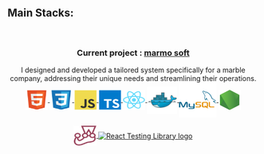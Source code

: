 


 ## Main Stacks:
<div align="center" style="display: inline_block"><br>
<h3>Current project : <a href='http://vps54338.publiccloud.com.br/login'> marmo soft <a></h3> 
I designed and developed a tailored system specifically for a marble company, addressing their unique needs and streamlining their operations.

 <a href="https://developer.mozilla.org/en-US/docs/Web/HTML" rel="nofollow">
    <img align="center" alt="HTML logo" height="40" width="45" src="https://raw.githubusercontent.com/devicons/devicon/master/icons/html5/html5-original.svg" style="max-width: 100%;">
  </a>
  
  <a href="https://developer.mozilla.org/en-US/docs/Web/CSS" rel="nofollow">
    <img align="center" alt="CSS logo" height="40" width="45" src="https://raw.githubusercontent.com/devicons/devicon/master/icons/css3/css3-original.svg" style="max-width: 100%;">
  </a>

<a href="https://developer.mozilla.org/en-US/docs/Web/JavaScript" rel="nofollow">
    <img align="center" alt="JavaScript logo" height="40" width="45" src="https://raw.githubusercontent.com/devicons/devicon/master/icons/javascript/javascript-original.svg" style="max-width: 100%;">
  </a>
  
  <a href="https://www.typescriptlang.org/" rel="nofollow">
    <img align="center" alt="TypeScript logo" height="40" width="45" src="https://raw.githubusercontent.com/devicons/devicon/master/icons/typescript/typescript-original.svg" style="max-width: 100%;">
  </a>
  
  <a href="https://reactjs.org/" rel="nofollow">
    <img align="center" alt="React logo" height="40" width="45" src="https://raw.githubusercontent.com/devicons/devicon/master/icons/react/react-original.svg" style="max-width: 100%;">
  </a>
  
  <a href="https://www.docker.com/" rel="nofollow">
    <img align="center" alt="Docker logo" height="55" width="60" src="https://raw.githubusercontent.com/devicons/devicon/master/icons/docker/docker-original.svg" style="max-width: 100%;">
  </a>
  
  <a href="https://www.mysql.com/" rel="nofollow">
    <img align="center" alt="MySQL logo" height="70" width="75" src="https://raw.githubusercontent.com/devicons/devicon/master/icons/mysql/mysql-original-wordmark.svg" style="max-width: 100%;">
  </a>
  

  <a href="https://nodejs.org/en/" rel="nofollow">
    <img align="center" alt="NodeJS logo" height="40" width="45" src="https://raw.githubusercontent.com/devicons/devicon/master/icons/nodejs/nodejs-original.svg" style="max-width: 100%;">
  </a>
 
 
  
  
  
</div>

<div align="center" style="display: inline_block"> <br>
 <a href="https://jestjs.io/" rel="nofollow">
    <img align="center" alt="Jest logo" height="40" width="45" src="https://raw.githubusercontent.com/devicons/devicon/master/icons/jest/jest-plain.svg" style="max-width: 100%;">
  </a>
 <a href="https://testing-library.com/docs/react-testing-library/intro/" rel="nofollow">
    <img align="center" alt="React Testing Library logo" height="40" width="45" src="https://avatars.githubusercontent.com/u/49996085?s=200&amp;v=4" style="max-width: 100%;">
  </a>
  </div>
  



